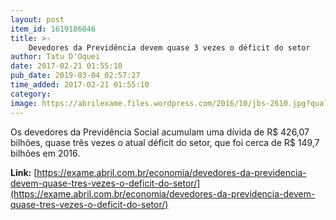 ```yaml
---
layout: post
item_id: 1619186046
title: >-
    Devedores da Previdência devem quase 3 vezes o déficit do setor
author: Tatu D'Oquei
date: 2017-02-21 01:55:10
pub_date: 2019-03-04 02:57:27
time_added: 2017-02-21 01:55:10
category: 
image: https://abrilexame.files.wordpress.com/2016/10/jbs-2610.jpg?quality=70&strip=info&w=680&h=453&crop=1
---
```


Os devedores da Previdência Social acumulam uma dívida de R$ 426,07 bilhões, quase três vezes o atual déficit do setor, que foi cerca de R$ 149,7 bilhões em 2016.

**Link:** [https://exame.abril.com.br/economia/devedores-da-previdencia-devem-quase-tres-vezes-o-deficit-do-setor/](https://exame.abril.com.br/economia/devedores-da-previdencia-devem-quase-tres-vezes-o-deficit-do-setor/)

